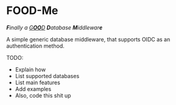 # FOOD-Me

_**F**inally a <ins>G**OO**D</ins> **D**atabase **M**iddlewar**e**_

A simple generic database middleware, that supports OIDC as an authentication method.

TODO:

- Explain how
- List supported databases
- List main features
- Add examples
- Also, code this shit up
